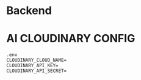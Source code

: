 # Backend

# AI CLOUDINARY CONFIG
```
.env
CLOUDINARY_CLOUD_NAME=
CLOUDINARY_API_KEY=
CLOUDINARY_API_SECRET=
```
